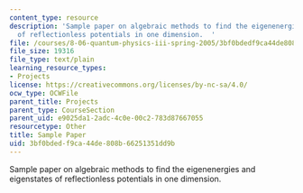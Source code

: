 ```yaml
---
content_type: resource
description: 'Sample paper on algebraic methods to find the eigenenergies and eigenstates
  of reflectionless potentials in one dimension.  '
file: /courses/8-06-quantum-physics-iii-spring-2005/3bf0bdedf9ca44de808b66251351dd9b_SamplePaper.tex
file_size: 19316
file_type: text/plain
learning_resource_types:
- Projects
license: https://creativecommons.org/licenses/by-nc-sa/4.0/
ocw_type: OCWFile
parent_title: Projects
parent_type: CourseSection
parent_uid: e9025da1-2adc-4c0e-00c2-783d87667055
resourcetype: Other
title: Sample Paper
uid: 3bf0bded-f9ca-44de-808b-66251351dd9b
---
```

Sample paper on algebraic methods to find the eigenenergies and eigenstates of reflectionless potentials in one dimension.  